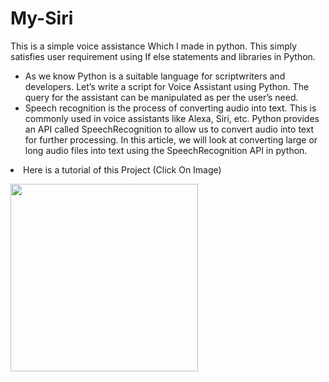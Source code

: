 # My-Siri
This is a simple voice assistance Which I made in python. This simply satisfies user requirement using If else statements and libraries in Python.

<ul>
  
  <li> As we know Python is a suitable language for scriptwriters and developers. Let’s write a script for Voice Assistant using Python. The query for the assistant can be manipulated as per the user’s need. </li>
  <li>Speech recognition is the process of converting audio into text. This is commonly used in voice assistants like Alexa, Siri, etc. 
  Python provides an API called SpeechRecognition to allow us to convert audio into text for further processing. In this article, we will look at converting large or long audio files into text using the SpeechRecognition API in python.</li>
</ul>
<li> Here is a tutorial of this Project (Click On Image)</li>

<a href="https://www.youtube.com/watch?v=Lp9Ftuq2sVI&t=4s&ab_channel=CodeWithHarry"> <img src="https://encrypted-tbn0.gstatic.com/images?q=tbn:ANd9GcQBaCQr5GNCTARCs0l0FM65FQQj8OTz0ctsmL9Pgt5hYw&s" width = 300px> </a>
